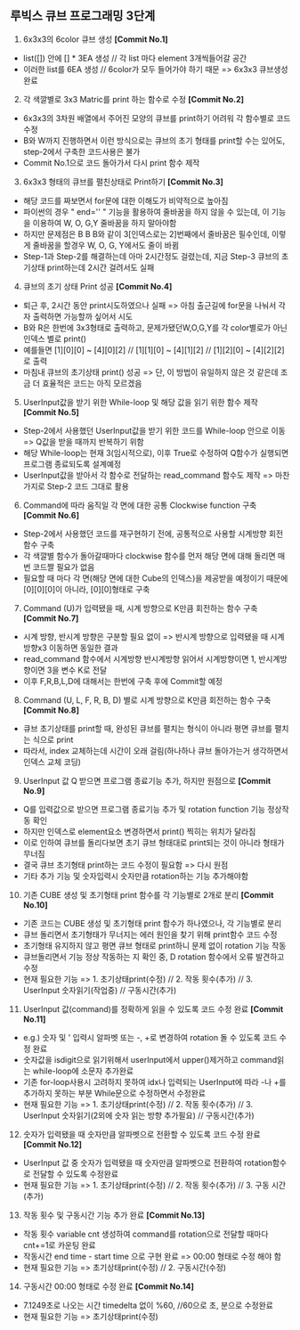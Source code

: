 ## 루빅스 큐브 프로그래밍 3단계  

1. 6x3x3의 6color 큐브 생성 **[Commit No.1]**    
- list([]) 안에 [] * 3EA 생성 // 각 list 마다 element 3개씩들어갈 공간  
- 이러한 list를 6EA 생성 // 6color가 모두 들어가야 하기 때문 => 6x3x3 큐브생성완료  
2. 각 색깔별로 3x3 Matric를 print 하는 함수로 수정 **[Commit No.2]**    
- 6x3x3의 3차원 배열에서 주어진 모양의 큐브를 print하기 어려워 각 함수별로 코드 수정  
- B와 W까지 진행하면서 이런 방식으로는 큐브의 초기 형태를 print할 수는 있어도, step-2에서 구축한 코드사용은 불가  
- Commit No.1으로 코드 돌아가서 다시 print 함수 제작  
3. 6x3x3 형태의 큐브를 펼친상태로 Print하기 **[Commit No.3]**  
- 해당 코드를 짜보면서 for문에 대한 이해도가 비약적으로 높아짐  
- 파이썬의 경우 " end='' " 기능을 활용하여 줄바꿈을 하지 않을 수 있는데, 이 기능을 이용하여 W, O, G,Y 줄바꿈을 하지 말아야함  
- 하지만 문제점은 B B B와 같이 3[인덱스로는 2]번째에서 줄바꿈은 필수인데, 이렇게 줄바꿈을 할경우 W, O, G, Y에서도 줄이 바뀜
- Step-1과 Step-2를 해결하는데 아마 2시간정도 걸렸는데, 지금 Step-3 큐브의 초기상태 print하는데 2시간 걸려서도 실패  
4. 큐브의 초기 상태 Print 성공 **[Commit No.4]**      
- 퇴근 후, 2시간 동안 print시도하였으나 실패 => 아침 출근길에 for문을 나눠서 각자 출력하면 가능할까 싶어서 시도  
- B와 R은 한번에 3x3형태로 출력하고, 문제가됐던W,O,G,Y를 각 color별로가 아닌 인덱스 별로 print()  
- 예를들면 [1][0][0] ~ [4][0][2] // [1][1][0] ~ [4][1][2] // [1][2][0] ~ [4][2][2] 로 출력
- 마침내 큐브의 초기상태 print() 성공 => 단, 이 방법이 유일하지 않은 것 같은데 조금 더 효율적은 코드는 아직 모르겠음    
5. UserInput값을 받기 위한 While-loop 및 해당 값을 읽기 위한 함수 제작 **[Commit No.5]**        
- Step-2에서 사용했던 UserInput값을 받기 위한 코드를 While-loop 안으로 이동 => Q값을 받을 때까지 반복하기 위함  
- 해당 While-loop는 현재 3(임시적으로), 이후 True로 수정하여 Q함수가 실행되면 프로그램 종료되도록 설계예정  
- UserInput값을 받아서 각 함수로 전달하는 read_command 함수도 제작 => 마찬가지로 Step-2 코드 그대로 활용    
6. Command에 따라 움직일 각 면에 대한 공통 Clockwise function 구축 **[Commit No.6]**  
- Step-2에서 사용했던 코드를 재구현하기 전에, 공통적으로 사용할 시계방향 회전 함수 구축  
- 각 색깔별 함수가 돌아갈때마다 clockwise 함수를 먼저 해당 면에 대해 돌리면 매번 코드짤 필요가 없음  
- 필요할 때 마다 각 면(해당 면에 대한 Cube의 인덱스)을 제공받을 예정이기 때문에 [0][0][0]이 아니라, [0][0]형태로 구축    
7. Command (U)가 입력됐을 때, 시계 방향으로 K만큼 회전하는 함수 구축 **[Commit No.7]**  
- 시계 방향, 반시계 방향은 구분할 필요 없이 => 반시계 방향으로 입력됐을 때 시계방향x3 이동하면 동일한 결과
- read_command 함수에서 시계방향 반시계방향 읽어서 시계방향이면 1, 반시계방향이면 3을 변수 K로 전달
- 이후 F,R,B,L,D에 대해서는 한번에 구축 후에 Commit할 예정  
8. Command (U, L, F, R, B, D) 별로 시계 방향으로 K만큼 회전하는 함수 구축 **[Commit No.8]**
- 큐브 초기상태를 print할 때, 완성된 큐브를 펼치는 형식이 아니라 평면 큐브를 펼치는 식으로 print
- 따라서, index 교체하는데 시간이 오래 걸림(하나하나 큐브 돌아가는거 생각하면서 인덱스 교체 코딩)  
9. UserInput 값 Q 받으면 프로그램 종료기능 추가, 하지만 원점으로 **[Commit No.9]**  
- Q를 입력값으로 받으면 프로그램 종료기능 추가 및 rotation function 기능 정상작동 확인  
- 하지만 인덱스로 element요소 변경하면서 print() 찍히는 위치가 달라짐  
- 이로 인하여 큐브를 돌리다보면 초기 큐브 형태대로 print되는 것이 아니라 형태가 무너짐  
- 결국 큐브 초기형태 print하는 코드 수정이 필요함 => 다시 원점  
- 기타 추가 기능 및 숫자입력시 숫자만큼 rotation하는 기능 추가해야함  
10. 기존 CUBE 생성 및 초기형태 print 함수를 각 기능별로 2개로 분리 **[Commit No.10]**  
- 기존 코드는 CUBE 생성 및 초기형태 print 함수가 하나였으나, 각 기능별로 분리
- 큐브 돌리면서 초기형태가 무너지는 에러 원인을 찾기 위해 print함수 코드 수정
- 초기형태 유지하지 않고 평면 큐브 형태로 print하니 문제 없이 rotation 기능 작동
- 큐브돌리면서 기능 정상 작동하는 지 확인 중, D rotation 함수에서 오류 발견하고 수정
- 현재 필요한 기능 => 1. 초기상태print(수정) // 2. 작동 횟수(추가) // 3. UserInput 숫자읽기(작업중) // 구동시간(추가)
11. UserInput 값(command)를 정확하게 읽을 수 있도록 코드 수정 완료 **[Commit No.11]**  
- e.g.) 숫자 및 ' 입력시 알파벳 또는 -, +로 변경하여 rotation 돌 수 있도록 코드 수정 완료
- 숫자값을 isdigit으로 읽기위해서 userInput에서 upper()제거하고 command읽는 while-loop에 소문자 추가완료
- 기존 for-loop사용시 고려하지 못하여 idx나 입력되는 UserInput에 따라 -나 +를 추가하지 못하는 부분 While문으로 수정하면서 수정완료
- 현재 필요한 기능 => 1. 초기상태print(수정) // 2. 작동 횟수(추가) // 3. UserInput 숫자읽기(2외에 숫자 읽는 방향 추가필요) // 구동시간(추가)  
12. 숫자가 입력됐을 때 숫자만큼 알파벳으로 전환할 수 있도록 코드 수정 완료 **[Commit No.12]**  
- UserInput 값 중 숫자가 입력됐을 때 숫자만큼 알파벳으로 전환하여 rotation함수로 전달할 수 있도록 수정완료
- 현재 필요한 기능 => 1. 초기상태print(수정) // 2. 작동 횟수(추가) // 3. 구동 시간(추가)
13. 작동 횟수 및 구동시간 기능 추가 완료 **[Commit No.13]**  
- 작동 횟수 variable cnt 생성하여 command를 rotation으로 전달할 때마다 cnt+=1로 카운팅 완료
- 작동시간 end time - start time 으로 구현 완료 => 00:00 형태로 수정 해야 함
- 현재 필요한 기능 => 초기상태print(수정) // 2. 구동시간(수정)  
14. 구동시간 00:00 형태로 수정 완료 **[Commit No.14]**
- 7.1249초로 나오는 시간 timedelta 없이 %60, //60으로 초, 분으로 수정완료
- 현재 필요한 기능 => 초기상태print(수정)
